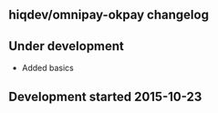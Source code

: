hiqdev/omnipay-okpay changelog
------------------------------

## Under development

- Added basics

## Development started 2015-10-23

